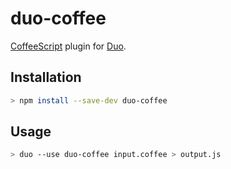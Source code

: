 duo-coffee
==========

[CoffeeScript](http://coffeescript.org/) plugin for [Duo](http://duojs.org/).

## Installation
```sh
> npm install --save-dev duo-coffee
```

## Usage
```sh
> duo --use duo-coffee input.coffee > output.js
```
